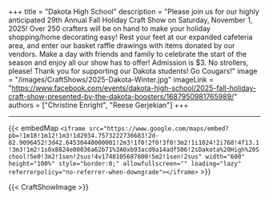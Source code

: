 +++ 
title = "Dakota High School"
description = "Please join us for our highly anticipated 29th Annual Fall Holiday Craft Show on Saturday, November 1, 2025! Over 250 crafters will be on hand to make your holiday shopping/home decorating easy! Rest your feet at our expanded cafeteria area, and enter our basket raffle drawings with items donated by our vendors. Make a day with friends and family to celebrate the start of the season and enjoy all our show has to offer! Admission is $3. No strollers, please! Thank you for supporting our Dakota students! Go Cougars!"
image = "/images/CraftShows/2025-Dakota-Winter.jpg"
imageLink = "https://www.facebook.com/events/dakota-high-school/2025-fall-holiday-craft-show-presented-by-the-dakota-boosters/1687950981765989/"
authors = ["Christine Enright", "Reese Gerjekian"]
+++

---

{{< embedMap `<iframe src="https://www.google.com/maps/embed?pb=!1m18!1m12!1m3!1d2934.7573222736683!2d-82.9096452!3d42.64530440000001!2m3!1f0!2f0!3f0!3m2!1i1024!2i768!4f13.1!3m3!1m2!1s0x8824e00036a62b71%3A0xb93acd9a14adf506!2sDakota%20High%20School!5e0!3m2!1sen!2sus!4v1748105687800!5m2!1sen!2sus" width="600" height="100%" style="border:0;" allowfullscreen="" loading="lazy" referrerpolicy="no-referrer-when-downgrade"></iframe>` >}}

{{< CraftShowImage >}}